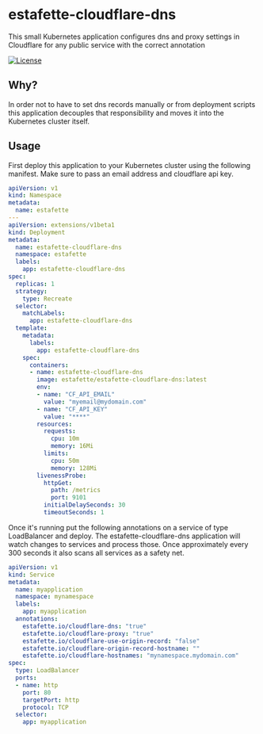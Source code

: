 # estafette-cloudflare-dns

This small Kubernetes application configures dns and proxy settings in Cloudflare for any public service with the correct annotation

[![License](https://img.shields.io/github/license/estafette/estafette-cloudflare-dns.svg)](https://github.com/estafette/estafette-cloudflare-dns/blob/master/LICENSE)

## Why?

In order not to have to set dns records manually or from deployment scripts this application decouples that responsibility and moves it into the Kubernetes cluster itself.

## Usage

First deploy this application to your Kubernetes cluster using the following manifest. Make sure to pass an email address and cloudflare api key.

```yaml
apiVersion: v1
kind: Namespace
metadata:
  name: estafette
---
apiVersion: extensions/v1beta1
kind: Deployment
metadata:
  name: estafette-cloudflare-dns
  namespace: estafette
  labels:
    app: estafette-cloudflare-dns
spec:
  replicas: 1
  strategy:
    type: Recreate
  selector:
    matchLabels:
      app: estafette-cloudflare-dns
  template:
    metadata:
      labels:
        app: estafette-cloudflare-dns
    spec:
      containers:
      - name: estafette-cloudflare-dns
        image: estafette/estafette-cloudflare-dns:latest
        env:
        - name: "CF_API_EMAIL"
          value: "myemail@mydomain.com"
        - name: "CF_API_KEY"
          value: "****"
        resources:
          requests:
            cpu: 10m
            memory: 16Mi
          limits:
            cpu: 50m
            memory: 128Mi
        livenessProbe:
          httpGet:
            path: /metrics
            port: 9101
          initialDelaySeconds: 30
          timeoutSeconds: 1
```

Once it's running put the following annotations on a service of type LoadBalancer and deploy. The estafette-cloudflare-dns application will watch changes to services and process those. Once approximately every 300 seconds it also scans all services as a safety net.

```yaml
apiVersion: v1
kind: Service
metadata:
  name: myapplication
  namespace: mynamespace
  labels:
    app: myapplication
  annotations:
    estafette.io/cloudflare-dns: "true"
    estafette.io/cloudflare-proxy: "true"
    estafette.io/cloudflare-use-origin-record: "false"
    estafette.io/cloudflare-origin-record-hostname: ""
    estafette.io/cloudflare-hostnames: "mynamespace.mydomain.com"
spec:
  type: LoadBalancer
  ports:
  - name: http
    port: 80
    targetPort: http
    protocol: TCP
  selector:
    app: myapplication
```